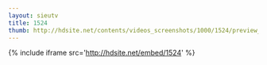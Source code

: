 ```yaml
---
layout: sieutv
title: 1524
thumb: http://hdsite.net/contents/videos_screenshots/1000/1524/preview_360p.mp4.jpg
---
```

{% include iframe src='http://hdsite.net/embed/1524' %}
 
